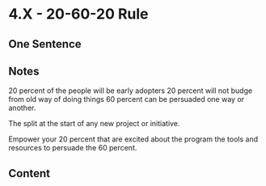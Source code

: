 # 4.X - 20-60-20 Rule

## One Sentence

## Notes
20 percent of the people will be early adopters 20 percent will not budge from old way of doing things 60 percent can be persuaded one way or another.

The split at the start of any new project or initiative.

Empower your 20 percent that are excited about the program the tools and resources to persuade the 60 percent.

## Content
